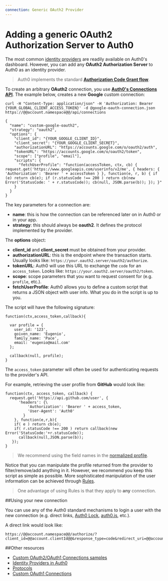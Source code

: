 ```yaml
---
connection: Generic OAuth2 Provider
---
```


# Adding a generic OAuth2 Authorization Server to Auth0

The most common [identity providers](/identityproviders) are readily available on Auth0's dashboard. However, you can add any __OAuth2 Authorization Server__ to Auth0 as an identity provider.

> Auth0 implements the standard __[Authorization Code Grant flow](/protocols#1)__.

To create an arbitrary __OAuth2__ connection, you use __[Auth0's Connections API](/api/v1#!#post--api-connections)__. The example below, creates a new __Google__ custom connection:


```
curl -H "Content-Type: application/json" -H 'Authorization: Bearer {YOUR_GLOBAL_CLIENT_ACCESS_TOKEN}' -d @google-oauth-connection.json https://@@account.namespace@@/api/connections
```

```
{
  "name": "custom-google-oauth2",
  "strategy": "oauth2",
  "options": {
    "client_id": "{YOUR_GOOGLE_CLIENT_ID}",
    "client_secret": "{YOUR_GOOGLE_CLIENT_SECRET}",
    "authorizationURL": "https://accounts.google.com/o/oauth2/auth",
    "tokenURL": "https://accounts.google.com/o/oauth2/token",
    "scope": ["profile", "email"],
    "scripts": {
      "fetchUserProfile": "function(accessToken, ctx, cb) { request.get('https://www.googleapis.com/userinfo/v2/me', { headers: { 'Authorization': 'Bearer ' + accessToken } }, function(e, r, b) { if (e) return cb(e); if (r.statusCode !== 200 ) return cb(new Error('StatusCode: ' + r.statusCode)); cb(null, JSON.parse(b)); }); }"
    }
  }
}
```

The key parameters for a connection are:

* **name**: this is how the connection can be referenced later on in Auth0 or in your app.
* **strategy**: this should always be __oauth2__. It defines the protocol implemented by the provider.

The __options__ object:

* **client_id** and **client_secret** must be obtained from your provider.
* **authorizationURL**: this is the endpoint where the transaction starts. Usually looks like: `https://your.oauth2.server/oauth2/authorize`.
* **tokenURL**: Auth0 will use this URL to exchange the `code` for an `access_token`. Looks like: `https://your.oauth2.server/oauth2/token`.
* **scope**: scope parameters that you want to request consent for (e.g. `profile`, etc.).
* **fetchUserProfile**: Auth0 allows you to define a custom script that returns a JSON object with user info. What you do in the script is up to you.

The script will have the following signature:

```
function(ctx,access_token,callback){

  var profile = {
    user_id: '123',
    goiven_name: 'Eugenio',
    family_name: 'Pace',
    email: 'eugenio@mail.com'
  };

  callback(null, profile);
}

```

The `access_token` parameter will often be used for authenticating requests to the provider's API.

For example, retrieving the user profile from __GitHub__ would look like:

```
function(ctx, access_token, callback) {
  request.get('https://api.github.com/user', {
      'headers': {\
          'Authorization': 'Bearer ' + access_token,
          'User-Agent': 'Auth0'
        }
    }, function(e,r,b){
    if( e ) return cb(e);
    if( r.statusCode !== 200 ) return callback(new Error('StatusCode:'+r.statusCode));
      callback(null,JSON.parse(b));
   });
}
```

> We recommend using the field names in the [normalized profile](/user-profile).

Notice that you can manipulate the profile returned from the provider to filter/remove/add anything in it. However, we recommend you keep this script as simple as possible. More sophisticated manipulation of the user information can be achieved through [Rules](/rules).

>One advantage of using Rules is that they apply to __any__ connection.

##Using your new connection

You can use any of the Auth0 standard mechanisms to login a user with the new connection (e.g. direct links, [Auth0 Lock](/lock), [auth0.js](/auth0js), etc.).

A direct link would look like:

    https://@@account.namespace@@/authorize/?client_id=@@account.clientId@@&response_type=code&redirect_uri=@@account.callback@@&state=OPAQUE_VALUE&connection=THE_NAME_OF_THE_CONNECTION


##Other resources

* [Custom OAuth2/OAuth1 Connections samples](/oauth2-examples)
* [Identity Providers in Auth0](/identityproviders)
* [Protocols](/protocols)
* [Custom OAuth1 Connections](/oauth1)
